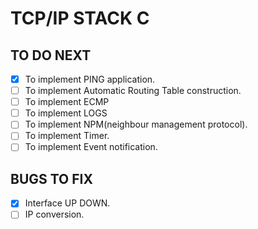 # TCP/IP STACK C

## TO DO NEXT
- [x] To implement PING application. 
- [ ] To implement Automatic Routing Table construction.
- [ ] To implement ECMP
- [ ] To implement LOGS
- [ ] To implement NPM(neighbour management protocol).
- [ ] To implement Timer.
- [ ] To implement Event notification.

## BUGS TO FIX
- [x] Interface UP DOWN.
- [ ] IP conversion. 

